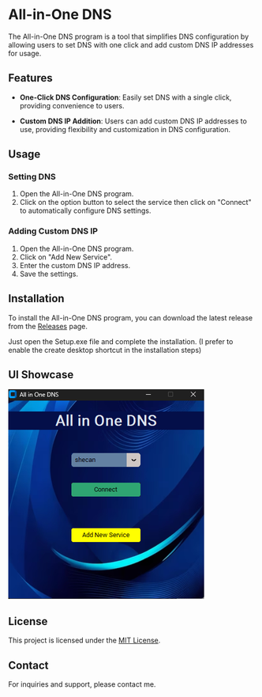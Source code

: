# All-in-One DNS

The All-in-One DNS program is a tool that simplifies DNS configuration by allowing users to set DNS with one click and add custom DNS IP addresses for usage.

## Features

- **One-Click DNS Configuration**: Easily set DNS with a single click, providing convenience to users.

- **Custom DNS IP Addition**: Users can add custom DNS IP addresses to use, providing flexibility and customization in DNS configuration.

## Usage

### Setting DNS

1. Open the All-in-One DNS program.
2. Click on the option button to select the service then click on "Connect" to automatically configure DNS settings.

### Adding Custom DNS IP

1. Open the All-in-One DNS program.
2. Click on "Add New Service".
3. Enter the custom DNS IP address.
4. Save the settings.

## Installation

To install the All-in-One DNS program, you can download the latest release from the [Releases](https://github.com/Hesam760/all-in-one-dns/releases) page.

Just open the Setup.exe file and complete the installation. (I prefer to enable the create desktop shortcut in the installation steps)

## UI Showcase

![All-in-One DNS UI](https://github.com/Hesam760/All-in-One-Dns/raw/main/screenshots/UI.png)


## License

This project is licensed under the [MIT License](LICENSE).

## Contact

For inquiries and support, please contact me.
